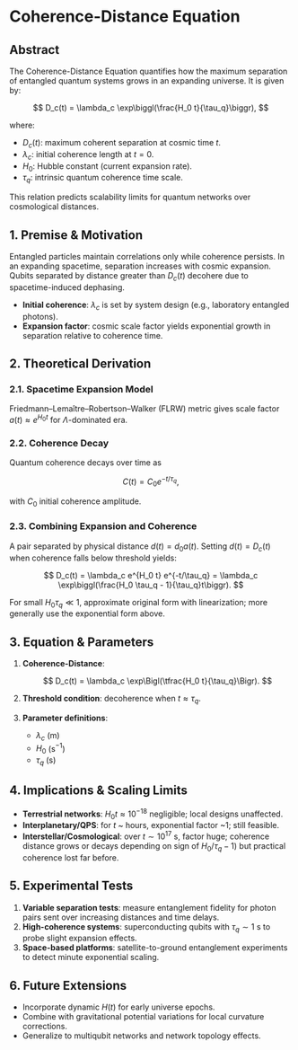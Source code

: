 # Coherence-Distance Equation

## Abstract

The Coherence-Distance Equation quantifies how the maximum separation of entangled quantum systems grows in an expanding universe. It is given by:

$$
D_c(t) = \lambda_c \exp\biggl(\frac{H_0 t}{\tau_q}\biggr),
$$

where:

* $D_c(t)$: maximum coherent separation at cosmic time $t$.
* $\lambda_c$: initial coherence length at $t=0$.
* $H_0$: Hubble constant (current expansion rate).
* $\tau_q$: intrinsic quantum coherence time scale.

This relation predicts scalability limits for quantum networks over cosmological distances.

## 1. Premise & Motivation

Entangled particles maintain correlations only while coherence persists. In an expanding spacetime, separation increases with cosmic expansion. Qubits separated by distance greater than $D_c(t)$ decohere due to spacetime-induced dephasing.

* **Initial coherence**: $\lambda_c$ is set by system design (e.g., laboratory entangled photons).
* **Expansion factor**: cosmic scale factor yields exponential growth in separation relative to coherence time.

## 2. Theoretical Derivation

### 2.1. Spacetime Expansion Model

Friedmann–Lemaître–Robertson–Walker (FLRW) metric gives scale factor $a(t)\approx e^{H_0 t}$ for $\Lambda$-dominated era.

### 2.2. Coherence Decay

Quantum coherence decays over time as

$$
C(t) = C_0 e^{-t/\tau_q},
$$

with $C_0$ initial coherence amplitude.

### 2.3. Combining Expansion and Coherence

A pair separated by physical distance $d(t)=d_0 a(t)$. Setting $d(t)=D_c(t)$ when coherence falls below threshold yields:

$$
D_c(t) = \lambda_c e^{H_0 t} e^{-t/\tau_q} = \lambda_c \exp\biggl(\frac{H_0 \tau_q - 1}{\tau_q}t\biggr).
$$

For small $H_0\tau_q\ll1$, approximate original form with linearization; more generally use the exponential form above.

## 3. Equation & Parameters

1. **Coherence-Distance**:

   $$
   D_c(t) = \lambda_c \exp\Bigl(\tfrac{H_0 t}{\tau_q}\Bigr).
   $$
2. **Threshold condition**: decoherence when $t\approx \tau_q$.
3. **Parameter definitions**:

   * $\lambda_c$ (m)
   * $H_0$ (s$^{-1}$)
   * $\tau_q$ (s)

## 4. Implications & Scaling Limits

* **Terrestrial networks**: $H_0 t\approx10^{-18}$ negligible; local designs unaffected.
* **Interplanetary/QPS**: for $t$ \~ hours, exponential factor \~1; still feasible.
* **Interstellar/Cosmological**: over $t\sim10^{17}$ s, factor huge; coherence distance grows or decays depending on sign of $H_0/\tau_q-1)$ but practical coherence lost far before.

## 5. Experimental Tests

1. **Variable separation tests**: measure entanglement fidelity for photon pairs sent over increasing distances and time delays.
2. **High-coherence systems**: superconducting qubits with $\tau_q\sim1$ s to probe slight expansion effects.
3. **Space-based platforms**: satellite-to-ground entanglement experiments to detect minute exponential scaling.

## 6. Future Extensions

* Incorporate dynamic $H(t)$ for early universe epochs.
* Combine with gravitational potential variations for local curvature corrections.
* Generalize to multiqubit networks and network topology effects.

